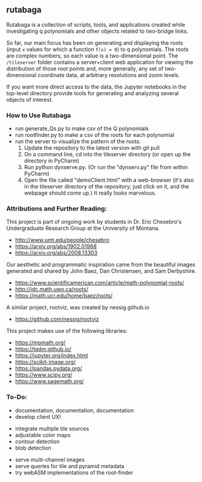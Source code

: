## rutabaga
Rutabaga is a collection of scripts, tools, and applications created while investigating q polynomials and other objects related to two-bridge links.

So far, our main focus has been on generating and displaying the roots (input `x` values for which a function `f(x) = 0`) to q polynomials. The roots are complex numbers, so each value is a two-dimensional point. 
The `/tileserver` folder contains a server+client web application for viewing the distribution of those root points and, more generally, any set of two-dimensional coordinate data, at arbitrary resolutions and zoom levels. 

If you want more direct access to the data, the Jupyter notebooks in the top-level directory provide tools for generating and analyzing several objects of interest.

### How to Use Rutabaga
- run generate_Qs.py to make csv of the Q polynomials
- run rootfinder.py to make a csv of the roots for each polynomial
- run the server to visualize the pattern of the roots:
  1. Update the repository to the latest version with git pull
  2. On a command line, cd into the tileserver directory (or open up the directory in PyCharm)
  3. Run python dynserve.py. (Or run the "dynserv.py" file from within PyCharm)
  4. Open the file called "demoClient.html" with a web-browser (it's also in the tileserver directory of the repository; just click on it, and the webpage should come up.)
  It really looks marvelous.


### Attributions and Further Reading:
This project is part of ongoing work by students in Dr. Eric Chesebro's Undergraduate Research Group at the University of Montana.
- http://www.umt.edu/people/chesebro
- https://arxiv.org/abs/1902.01968
- https://arxiv.org/abs/2008.13303

Our aesthetic and programmatic inspiration came from the  beautiful images generated and shared by John Baez, Dan Christensen, and Sam Derbyshire.
- https://www.scientificamerican.com/article/math-polynomial-roots/
- http://jdc.math.uwo.ca/roots/
- https://math.ucr.edu/home/baez/roots/

A similar project, rootviz, was created by nessig.github.io
- https://github.com/nessig/rootviz

This project makes use of the following libraries:
- https://mpmath.org/
- https://tqdm.github.io/
- https://jupyter.org/index.html
- https://scikit-image.org/
- https://pandas.pydata.org/
- https://www.scipy.org/
- https://www.sagemath.org/

### To-Do:
* documentation, documentation, documentation
* develop client UX!
- integrate multiple tile sources
- adjustable color maps
- contour detection
- blob detection
* serve multi-channel images 
* serve queries for tile and pyramid metadata
* try webASM implementations of the root-finder
